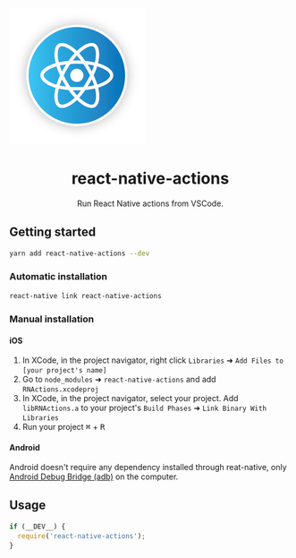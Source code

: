 # ![React Native Actions](/media/logo.png)

<h1 align="center">react-native-actions</h1>
<p align="center">
  Run React Native actions from VSCode.
</p>

## Getting started

```bash
yarn add react-native-actions --dev
```

### Automatic installation

```bash
react-native link react-native-actions
```

### Manual installation

#### iOS

1. In XCode, in the project navigator, right click `Libraries` ➜ `Add Files to [your project's name]`
2. Go to `node_modules` ➜ `react-native-actions` and add `RNActions.xcodeproj`
3. In XCode, in the project navigator, select your project. Add `libRNActions.a` to your project's `Build Phases` ➜ `Link Binary With Libraries`
4. Run your project <kbd>⌘</kbd> + <kbd>R</kbd>

#### Android

Android doesn't require any dependency installed through reat-native, only [Android Debug Bridge (adb)](https://developer.android.com/studio/command-line/adb.html) on the computer.

## Usage
```js
if (__DEV__) {
  require('react-native-actions');
}
```
  